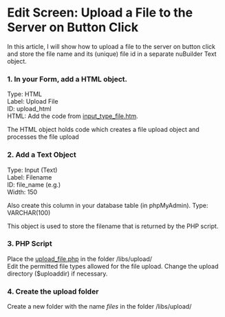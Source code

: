 # Edit Screen: Upload a File to the Server on Button Click

In this article, I will show how to upload a file to the server on button click and store the file name and its (unique) file id in a separate nuBuilder Text object.

### 1. In your Form, add a HTML object.

Type: HTML<br />
Label: Upload File<br />
ID: upload_html<br />
HTML: Add the code from [input_type_file.htm](input_type_file.htm).

The HTML object holds code which creates a file upload object and processes the file upload

### 2. Add a Text Object
Type: Input (Text)<br />
Label: Filename<br />
ID: file_name (e.g.)<br />
Width: 150<br />

Also create this column in your database table (in phpMyAdmin). Type: VARCHAR(100)

This object is used to store the filename that is returned by the PHP script.


### 3. PHP Script

Place the [upload_file.php](upload_file.php) in the folder /libs/upload/<br />
Edit the permitted file types allowed for the file upload. Change the upload directory ($uploaddir) if necessary.


### 4. Create the upload folder

Create a new folder with the name *files* in the folder /libs/upload/ 

